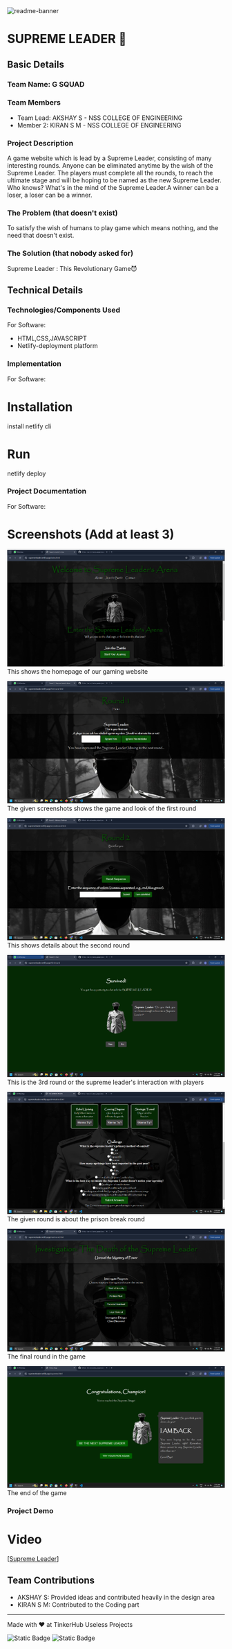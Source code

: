 <img width="1280" alt="readme-banner" src="https://github.com/user-attachments/assets/35332e92-44cb-425b-9dff-27bcf1023c6c">

# SUPREME LEADER 🎯

## Basic Details

### Team Name: G SQUAD

### Team Members

- Team Lead: AKSHAY S - NSS COLLEGE OF ENGINEERING
- Member 2: KIRAN S M - NSS COLLEGE OF ENGINEERING

### Project Description

A game website which is lead by a Supreme Leader, consisting of many interesting rounds. Anyone can be eliminated anytime by the wish of the Supreme Leader. The players must complete all the rounds, to reach the ultimate stage and will be hoping to be named as the new Supreme Leader. Who knows? What's in the mind of the Supreme Leader.A winner can be a loser, a loser can be a winner.

### The Problem (that doesn't exist)

To satisfy the wish of humans to play game which means nothing, and the need that doesn't exist.

### The Solution (that nobody asked for)

Supreme Leader : This Revolutionary Game😈

## Technical Details

### Technologies/Components Used

For Software:

- HTML,CSS,JAVASCRIPT
- Netlify-deployment platform

### Implementation

For Software:

# Installation

install netlify cli

# Run

netlify deploy

### Project Documentation

For Software:

# Screenshots (Add at least 3)

![Screenshot1](homepage.jpg.png)
This shows the homepage of our gaming website 

![Screenshot2](Round1.png)
The given screenshots shows the game and look of the first round

![Screenshot3](Round2.png)
This shows details about the second round

![Screenshot4](supreme's_interaction.png)
This is the 3rd round or the supreme leader's interaction with players 

![Screenshot5](supreme's_prison.png)
The given round is about the prison break round

![Screenshot6](lastround.png)
The final round in the game

![Screenshot7 ](endpage.png)
The end of the game

### Project Demo

# Video

[[Supreme Leader](https://drive.google.com/drive/folders/1NkAZh9hd0hNenTRmYLVopXHGJtPEfcK9?usp=sharing)]

## Team Contributions

- AKSHAY S: Provided ideas and contributed heavily in the design area 
- KIRAN S M: Contributed to the Coding part

---

Made with ❤️ at TinkerHub Useless Projects

![Static Badge](https://img.shields.io/badge/TinkerHub-24?color=%23000000&link=https%3A%2F%2Fwww.tinkerhub.org%2F)
![Static Badge](https://img.shields.io/badge/UselessProject--24-24?link=https%3A%2F%2Fwww.tinkerhub.org%2Fevents%2FQ2Q1TQKX6Q%2FUseless%2520Projects)
